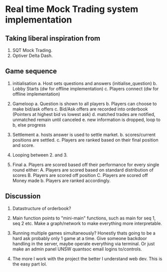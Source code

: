 # Real time Mock Trading system implementation

## Taking liberal inspiration from

1. SQT Mock Trading.
2. Optiver Delta Dash.

## Game sequence

1. initialisation
    a. Host sets questions and answers (initialise_question)
    b. Lobby Starts (dw for offline implementation)
    c. Players connect (dw for offline implementation)
2. Gameloop
    a. Question is shown to all players 
    b. Players can choose to make bid/ask offers
    c. Bid/Ask offers are recorded into orderbook (Pointers at highest bid vs lowest ask)
    d. matched trades are notified, unmatched remain until canceled
    e. new information is dropped, loop to b, else progress
3. Settlement
    a. hosts answer is used to settle market.
    b. scores/current positions are settled.
    c. Players are ranked based on their final position and score.  
4. Looping between 2. and 3.

5. Final
    a. Players are scored based off their performance for every single round either:
        A. Players are scored based on standard distribution of scores
        B. Players are scored off position
        C. Players are scored off Money made
    b. Players are ranked accordingly.
  
## Discussion

1. Datastructure of orderbook?
  
2. Main function points to "mini-main" functions, such as main for seq 1, seq 2 etc. Make a graph/network to make everything more interpretable.
  
3. Running multiple games simultaneously? Honestly thats going to be a hard ask probably only 1 game at a time. Give someone backdoor handling in the server, maybe operate everything via terminal. Or just make an admin panel UNSW quantsoc email logins to/controls.
  
4. The more I work with the project the better I understand web dev. This is the easy part lol.
